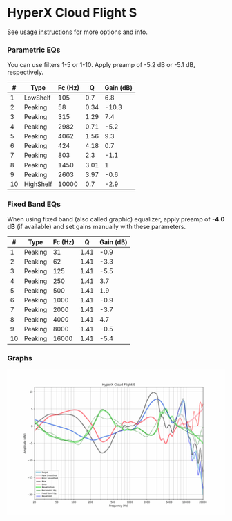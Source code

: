 # HyperX Cloud Flight S
See [usage instructions](https://github.com/jaakkopasanen/AutoEq#usage) for more options and info.

### Parametric EQs
You can use filters 1-5 or 1-10. Apply preamp of -5.2 dB or -5.1 dB, respectively.

|   # | Type      |   Fc (Hz) |    Q |   Gain (dB) |
|-----|-----------|-----------|------|-------------|
|   1 | LowShelf  |       105 | 0.7  |         6.8 |
|   2 | Peaking   |        58 | 0.34 |       -10.3 |
|   3 | Peaking   |       315 | 1.29 |         7.4 |
|   4 | Peaking   |      2982 | 0.71 |        -5.2 |
|   5 | Peaking   |      4062 | 1.56 |         9.3 |
|   6 | Peaking   |       424 | 4.18 |         0.7 |
|   7 | Peaking   |       803 | 2.3  |        -1.1 |
|   8 | Peaking   |      1450 | 3.01 |         1   |
|   9 | Peaking   |      2603 | 3.97 |        -0.6 |
|  10 | HighShelf |     10000 | 0.7  |        -2.9 |

### Fixed Band EQs
When using fixed band (also called graphic) equalizer, apply preamp of **-4.0 dB** (if available) and set gains manually with these parameters.

|   # | Type    |   Fc (Hz) |    Q |   Gain (dB) |
|-----|---------|-----------|------|-------------|
|   1 | Peaking |        31 | 1.41 |        -0.9 |
|   2 | Peaking |        62 | 1.41 |        -3.3 |
|   3 | Peaking |       125 | 1.41 |        -5.5 |
|   4 | Peaking |       250 | 1.41 |         3.7 |
|   5 | Peaking |       500 | 1.41 |         1.9 |
|   6 | Peaking |      1000 | 1.41 |        -0.9 |
|   7 | Peaking |      2000 | 1.41 |        -3.7 |
|   8 | Peaking |      4000 | 1.41 |         4.7 |
|   9 | Peaking |      8000 | 1.41 |        -0.5 |
|  10 | Peaking |     16000 | 1.41 |        -5.4 |

### Graphs
![](./HyperX%20Cloud%20Flight%20S.png)
